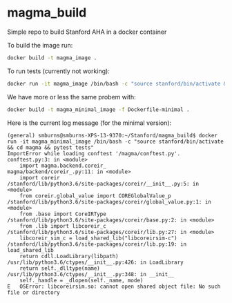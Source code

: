 # magma_build
Simple repo to build Stanford AHA in a docker container

To build the image run:

```bash
docker build -t magma_image .
```

To run tests (currently not working):

```bash
docker run -it magma_image /bin/bash -c "source stanford/bin/activate && cd magma && pytest tests"
```

We have more or less the same probem with:

```bash
docker build -t magma_minimal_image -f Dockerfile-minimal .
```

Here is the current log message (for the minimal version):
```
(general) smburns@smburns-XPS-13-9370:~/Stanford/magma_build$ docker run -it magma_minimal_image /bin/bash -c "source stanford/bin/activate && cd magma && pytest tests"
ImportError while loading conftest '/magma/conftest.py'.
conftest.py:3: in <module>
    import magma.backend.coreir_
magma/backend/coreir_.py:11: in <module>
    import coreir
/stanford/lib/python3.6/site-packages/coreir/__init__.py:5: in <module>
    from coreir.global_value import COREGlobalValue_p
/stanford/lib/python3.6/site-packages/coreir/global_value.py:1: in <module>
    from .base import CoreIRType
/stanford/lib/python3.6/site-packages/coreir/base.py:2: in <module>
    from .lib import libcoreir_c
/stanford/lib/python3.6/site-packages/coreir/lib.py:27: in <module>
    libcoreir_sim_c = load_shared_lib("libcoreirsim-c")
/stanford/lib/python3.6/site-packages/coreir/lib.py:19: in load_shared_lib
    return cdll.LoadLibrary(libpath)
/usr/lib/python3.6/ctypes/__init__.py:426: in LoadLibrary
    return self._dlltype(name)
/usr/lib/python3.6/ctypes/__init__.py:348: in __init__
    self._handle = _dlopen(self._name, mode)
E   OSError: libcoreirsim.so: cannot open shared object file: No such file or directory
```
